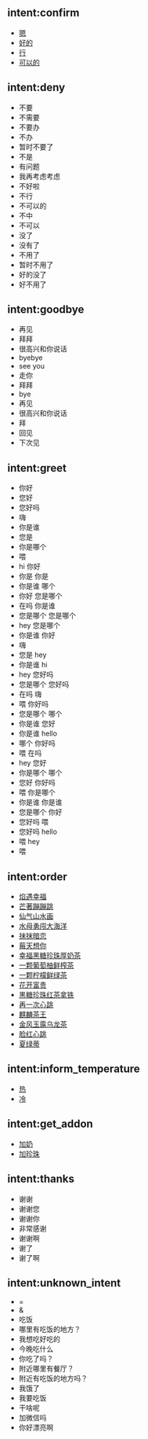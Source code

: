 ## intent:confirm
- [嗯](respond)
- [好的](respond)
- [行](respond)
- [可以的](respond)


## intent:deny
- 不要
- 不需要
- 不要办
- 不办
- 暂时不要了
- 不是
- 有问题
- 我再考虑考虑
- 不好啦
- 不行
- 不可以的
- 不中
- 不可以
- 没了
- 没有了
- 不用了
- 暂时不用了
- 好的没了
- 好不用了

## intent:goodbye
- 再见
- 拜拜
- 很高兴和你说话
- byebye
- see you
- 走你
- 拜拜
- bye
- 再见
- 很高兴和你说话
- 拜
- 回见
- 下次见

## intent:greet
- 你好
- 您好
- 您好吗
- 嗨
- 你是谁
- 您是
- 你是哪个
- 喂
- hi 你好
- 你是 你是
- 你是谁 哪个
- 你好 您是哪个
- 在吗 你是谁
- 您是哪个 您是哪个
- hey 您是哪个
- 你是谁 你好
- 嗨
- 您是 hey
- 你是谁 hi
- hey 您好吗
- 您是哪个 您好吗
- 在吗 嗨
- 喂 你好吗
- 您是哪个 哪个
- 你是谁 您好
- 你是谁 hello
- 哪个 你好吗
- 喂 在吗
- hey 您好
- 你是哪个 哪个
- 您好 你好吗
- 喂 你是哪个
- 你是谁 你是谁
- 您是哪个 你好
- 您好吗 喂
- 您好吗 hello
- 喂 hey
- 喂

## intent:order
- [焰遇幸福](type)
- [芒著蹦蹦跳](type)
- [仙气山水画](type)
- [水母勇闯大海洋](type)
- [抹抹暗恋](type)
- [莓天想你](type)
- [幸福黑糖珍珠厚奶茶](type)
- [一颗葡萄柚鲜榨茶](type)
- [一颗柠檬鲜绿茶](type)
- [花开富贵](type)
- [黑糖珍珠红茶拿铁](type)
- [再一次心跳](type)
- [麒麟茶王](type)
- [金风玉露乌龙茶](type)
- [脸红心跳](type)
- [夏绿蒂](type)


## intent:inform_temperature
- [热](temperature)
- [冷](temperature)


## intent:get_addon
- [加奶](addon)
- [加珍珠](addon)


## intent:thanks
- 谢谢
- 谢谢您
- 谢谢你
- 非常感谢
- 谢谢啊
- 谢了
- 谢了啊

## intent:unknown_intent
- =
- &
- 吃饭
- 哪里有吃饭的地方？
- 我想吃好吃的
- 今晚吃什么
- 你吃了吗？
- 附近哪里有餐厅？
- 附近有吃饭的地方吗？
- 我饿了
- 我要吃饭
- 干啥呢
- 加微信吗
- 你好漂亮啊
